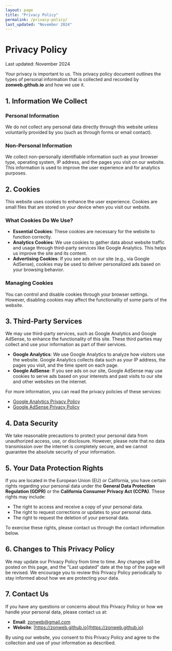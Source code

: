 ```yaml
---
layout: page
title: "Privacy Policy"
permalink: /privacy-policy/
last_updated: "November 2024"
---
```


# Privacy Policy

Last updated: November 2024

Your privacy is important to us. This privacy policy document outlines the types of personal information that is collected and recorded by **zonweb.github.io** and how we use it.

## 1. Information We Collect

### Personal Information
We do not collect any personal data directly through this website unless voluntarily provided by you (such as through forms or email contact).

### Non-Personal Information
We collect non-personally identifiable information such as your browser type, operating system, IP address, and the pages you visit on our website. This information is used to improve the user experience and for analytics purposes.

## 2. Cookies

This website uses cookies to enhance the user experience. Cookies are small files that are stored on your device when you visit our website.

### What Cookies Do We Use?
- **Essential Cookies**: These cookies are necessary for the website to function correctly.
- **Analytics Cookies**: We use cookies to gather data about website traffic and usage through third-party services like Google Analytics. This helps us improve the site and its content.
- **Advertising Cookies**: If you see ads on our site (e.g., via Google AdSense), cookies may be used to deliver personalized ads based on your browsing behavior.

### Managing Cookies
You can control and disable cookies through your browser settings. However, disabling cookies may affect the functionality of some parts of the website.

## 3. Third-Party Services

We may use third-party services, such as Google Analytics and Google AdSense, to enhance the functionality of this site. These third parties may collect and use your information as part of their services.

- **Google Analytics**: We use Google Analytics to analyze how visitors use the website. Google Analytics collects data such as your IP address, the pages you visit, and the time spent on each page.
- **Google AdSense**: If you see ads on our site, Google AdSense may use cookies to serve ads based on your interests and past visits to our site and other websites on the internet.

For more information, you can read the privacy policies of these services:

- [Google Analytics Privacy Policy](https://policies.google.com/privacy)
- [Google AdSense Privacy Policy](https://policies.google.com/technologies/ads)

## 4. Data Security

We take reasonable precautions to protect your personal data from unauthorized access, use, or disclosure. However, please note that no data transmission over the internet is completely secure, and we cannot guarantee the absolute security of your information.

## 5. Your Data Protection Rights

If you are located in the European Union (EU) or California, you have certain rights regarding your personal data under the **General Data Protection Regulation (GDPR)** or the **California Consumer Privacy Act (CCPA)**. These rights may include:

- The right to access and receive a copy of your personal data.
- The right to request corrections or updates to your personal data.
- The right to request the deletion of your personal data.

To exercise these rights, please contact us through the contact information below.

## 6. Changes to This Privacy Policy

We may update our Privacy Policy from time to time. Any changes will be posted on this page, and the "Last updated" date at the top of the page will be revised. We encourage you to review this Privacy Policy periodically to stay informed about how we are protecting your data.

## 7. Contact Us

If you have any questions or concerns about this Privacy Policy or how we handle your personal data, please contact us at:

- **Email**: [zonweb@gmail.com](mailto:zonweb@gmail.com)
- **Website**: [https://zonweb.github.io](https://zonweb.github.io)

By using our website, you consent to this Privacy Policy and agree to the collection and use of your information as described.

